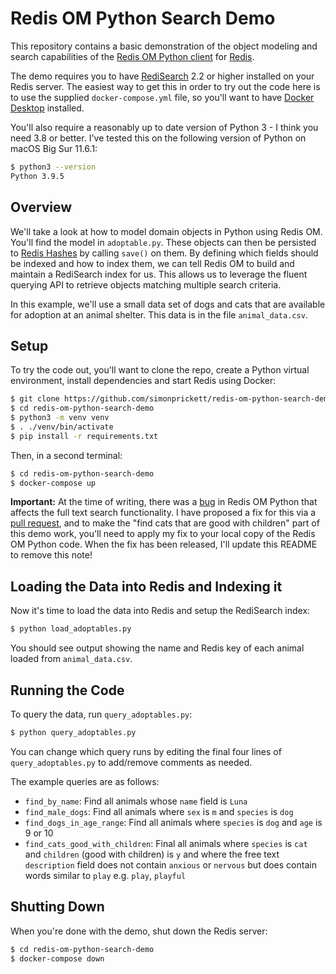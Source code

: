 # Redis OM Python Search Demo

This repository contains a basic demonstration of the object modeling and search capabilities of the [Redis OM Python client](https://github.com/redis/redis-om-python) for [Redis](https://redis.io).

The demo requires you to have [RediSearch](https://oss.redis.com/redisearch/) 2.2 or higher installed on your Redis server.  The easiest way to get this in order to try out the code here is to use the supplied `docker-compose.yml` file, so you'll want to have [Docker Desktop](https://www.docker.com/get-started) installed.  

You'll also require a reasonably up to date version of Python 3 - I think you need 3.8 or better.  I've tested this on the following version of Python on macOS Big Sur 11.6.1:

```bash
$ python3 --version
Python 3.9.5
```

## Overview

We'll take a look at how to model domain objects in Python using Redis OM.  You'll find the model in `adoptable.py`.  These objects can then be persisted to [Redis Hashes](https://www.youtube.com/watch?v=-KdITaRkQ-U) by calling `save()` on them.  By defining which fields should be indexed and how to index them, we can tell Redis OM to build and maintain a RediSearch index for us. This allows us to leverage the fluent querying API to retrieve objects matching multiple search criteria.

In this example, we'll use a small data set of dogs and cats that are available for adoption at an animal shelter.  This data is in the file `animal_data.csv`.

## Setup

To try the code out, you'll want to clone the repo, create a Python virtual environment, install dependencies and start Redis using Docker:

```bash
$ git clone https://github.com/simonprickett/redis-om-python-search-demo.git
$ cd redis-om-python-search-demo
$ python3 -m venv venv
$ . ./venv/bin/activate
$ pip install -r requirements.txt
```

Then, in a second terminal:

```bash
$ cd redis-om-python-search-demo
$ docker-compose up
```

**Important:** At the time of writing, there was a [bug](https://github.com/redis/redis-om-python/issues/42) in Redis OM Python that affects the full text search functionality.  I have proposed a fix for this via a [pull request](https://github.com/redis/redis-om-python/pull/43), and to make the "find cats that are good with children" part of this demo work, you'll need to apply my fix to your local copy of the Redis OM Python code.  When the fix has been released, I'll update this README to remove this note!

## Loading the Data into Redis and Indexing it

Now it's time to load the data into Redis and setup the RediSearch index:

```bash
$ python load_adoptables.py
```

You should see output showing the name and Redis key of each animal loaded from `animal_data.csv`.

## Running the Code

To query the data, run `query_adoptables.py`:

```bash
$ python query_adoptables.py
```

You can change which query runs by editing the final four lines of `query_adoptables.py` to add/remove comments as needed.

The example queries are as follows:

* `find_by_name`: Find all animals whose `name` field is `Luna`
* `find_male_dogs`: Find all animals where `sex` is `m` and `species` is `dog`
* `find_dogs_in_age_range`: Find all animals where `species` is `dog` and `age` is 9 or 10
* `find_cats_good_with_children`: Final all animals where `species` is `cat` and `children` (good with children) is `y` and where the free text `description` field does not contain `anxious` or `nervous` but does contain words similar to `play` e.g. `play`, `playful`

## Shutting Down

When you're done with the demo, shut down the Redis server:

```bash
$ cd redis-om-python-search-demo
$ docker-compose down
```
